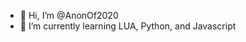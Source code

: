 - 👋 Hi, I’m @AnonOf2020
- 🌱 I’m currently learning LUA, Python, and Javascript

<!---
AnonOf2020/AnonOf2020 is a ✨ special ✨ repository because its `README.md` (this file) appears on your GitHub profile.
You can click the Preview link to take a look at your changes.
--->
